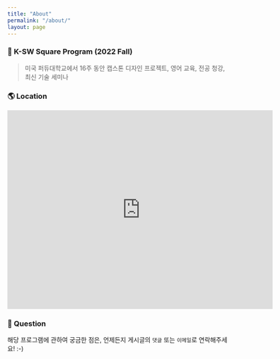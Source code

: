 ```yaml
---
title: "About"
permalink: "/about/"
layout: page
---
```


### 📝 K-SW Square Program (2022 Fall)

> 미국 퍼듀대학교에서 16주 동안 캡스톤 디자인 프로젝트, 영어 교육, 전공 청강, 최신 기술 세미나


### 🌎 Location

<div class="gmap">
<iframe src="https://www.google.com/maps/embed?pb=!1m18!1m12!1m3!1d4410.531348881961!2d-86.91478278877308!3d40.42709445671042!2m3!1f0!2f0!3f0!3m2!1i1024!2i768!4f13.1!3m3!1m2!1s0x8812e2ac2c7b9d9b%3A0xcd8b71d26d7bb67f!2sK-SW%20Square!5e0!3m2!1sko!2skr!4v1657419396612!5m2!1sko!2skr" width="600" height="450" style="border:0;" allowfullscreen="" loading="lazy" referrerpolicy="no-referrer-when-downgrade"></iframe>
</div>

### 💬 Question

해당 프로그램에 관하여 궁금한 점은, 언제든지 게시글의 `댓글` 또는 `이메일`로 연락해주세요! :-)